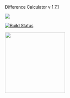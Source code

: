 Difference Calculator v 1.7.1

<a href="https://codeclimate.com/github/YuriySho/project-lvl2-s451/maintainability"><img src="https://api.codeclimate.com/v1/badges/d3e82c13ebe4ce94d261/maintainability" /></a>

[![Build Status](https://travis-ci.org/YuriySho/project-lvl2-s451.svg?branch=master)](https://travis-ci.org/YuriySho/project-lvl2-s451)

<a href="https://asciinema.org/a/FTOWEDQRusgcW4qI28ivpzBdb"><img src="https://asciinema.org/a/14.png" width="200"/></a>
